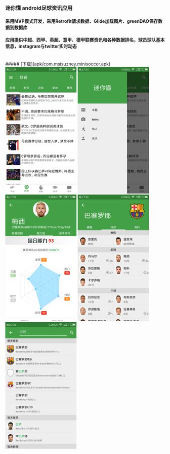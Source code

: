 
### 迷你懂 android足球资讯应用

#### 采用MVP模式开发，采用Retrofit请求数据、Glide加载图片、greenDAO保存数据到数据库
#### 应用提供中超、西甲、英超、意甲、德甲联赛资讯和各种数据排名，球员球队基本信息，instagram与twitter实时动态
<br/>
##### [下载](apk/com.msisuzney.minisoccer.apk)
<br/>
<img src="screenshot1.png" alt="screenshot1" height="400"  />
<img src="screenshot2.png" alt="screenshot2" height="400"   />
<img src="screenshot3.png" alt="screenshot3" height="400" />
<img src="screenshot4.png" alt="screenshot4" height="400"   />
<img src="screenshot5.png" alt="screenshot5" height="400"  />